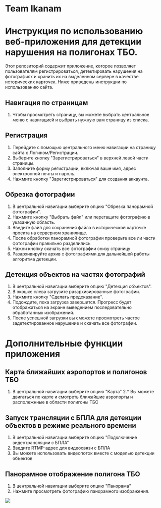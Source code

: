 # Team Ikanam

# Инструкция по использованию веб-приложения для детекции нарушения на полигонах ТБО.

Этот репозиторий содержит приложение, которое позволяет пользователям регистрироваться, детектировать нарушения на фотографиях и хранить их на выделенном сервере в качестве исторических карточек. Ниже приведены инструкции по использованию сайта.

## Навигация по страницам
1. Чтобы просмотреть страницу, вы можете выбрать центральное меню с навигацией и выбрать нужную вам страницу из списка.

## Регистрация

1. Перейдите с помощью центрального меню навигации на страницу сайта с Логином/Регистрации.
2. Выберите кнопку "Зарегистрироваться" в верхней левой части страницы.
3. Заполните форму регистрации, включая ваше имя, адрес электронной почты и пароль.
4. Нажмите кнопку "Зарегистрироваться" для создания аккаунта.

## Обрезка фотографии

1. В центральной навигации выберите опцию "Обрезка панорамной фотографии".
2. Нажмите кнопку "Выбрать файл" или перетащите фотографию в указанную область.
3. Введите файл для сохранения файла в исторической карточке проекта на серверном хранилище.
4. После обработки панорамной фотографии проверьте все ли части фотографии правильно разделились
5. Нажни кнопку скачать все фотографии снизу страницу
6. Разархивируйте архив с фотографиями для дальнейшей работы алгоритма детекции.

## Детекция объектов на частях фотографий
1. В центральной навигации выберите опцию "Детекция объектов".
2. В окошке слева загрузите разархивированные фотографии.
3. Нажмите кнопку "Сделать предсказание".
4. Подождите, пока загрузка завершится. Прогресс будет отображаться на экране выведением последовательно обработанных изображений.
5. После успешной загрузки вы сможете просмотреть частое задетектированное нарушение и скачать все фотографии.


# Дополнительные функции приложения 

## Карта ближайших аэропортов и полигонов ТБО
1. В центральной навигации выберите опцию "Карта"
2.* Вы можете двигаться по карте и смотреть ближайшие аэропорты и располежнные в области полигоны ТБО 

## Запуск трансляции с БПЛА для детекции объектов в режиме реального времени
1. В центральной навигации выберите опцию "Подключение видеотрансляции с БПЛА"
2. Введите RTMP-адрес для видеосвязи с БПЛА
3. Вы можете использовать видеопоток вместе с моделью детекции объектов

## Панорамное отображение полигона ТБО
1. В центральной навигации выберите опцию "Панорама"
2. Нажмите просмотреть фотографию панорамного изображения.


![](https://github.com/tothelimbo/lct_2023/blob/main/media/output_dronezam.gif)
